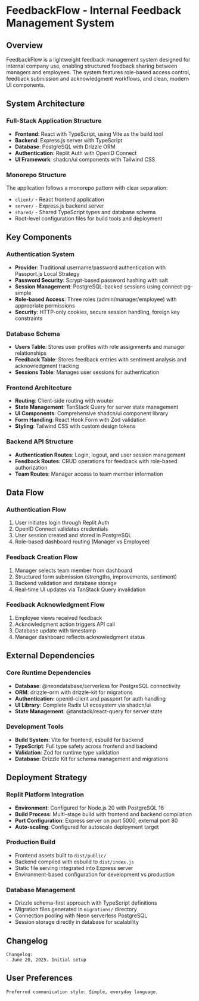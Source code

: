 # FeedbackFlow - Internal Feedback Management System

## Overview

FeedbackFlow is a lightweight feedback management system designed for internal company use, enabling structured feedback sharing between managers and employees. The system features role-based access control, feedback submission and acknowledgment workflows, and clean, modern UI components.

## System Architecture

### Full-Stack Application Structure
- **Frontend**: React with TypeScript, using Vite as the build tool
- **Backend**: Express.js server with TypeScript
- **Database**: PostgreSQL with Drizzle ORM
- **Authentication**: Replit Auth with OpenID Connect
- **UI Framework**: shadcn/ui components with Tailwind CSS

### Monorepo Structure
The application follows a monorepo pattern with clear separation:
- `client/` - React frontend application
- `server/` - Express.js backend server
- `shared/` - Shared TypeScript types and database schema
- Root-level configuration files for build tools and deployment

## Key Components

### Authentication System
- **Provider**: Traditional username/password authentication with Passport.js Local Strategy
- **Password Security**: Scrypt-based password hashing with salt
- **Session Management**: PostgreSQL-backed sessions using connect-pg-simple
- **Role-based Access**: Three roles (admin/manager/employee) with appropriate permissions
- **Security**: HTTP-only cookies, secure session handling, foreign key constraints

### Database Schema
- **Users Table**: Stores user profiles with role assignments and manager relationships
- **Feedback Table**: Stores feedback entries with sentiment analysis and acknowledgment tracking
- **Sessions Table**: Manages user sessions for authentication

### Frontend Architecture
- **Routing**: Client-side routing with wouter
- **State Management**: TanStack Query for server state management
- **UI Components**: Comprehensive shadcn/ui component library
- **Form Handling**: React Hook Form with Zod validation
- **Styling**: Tailwind CSS with custom design tokens

### Backend API Structure
- **Authentication Routes**: Login, logout, and user session management
- **Feedback Routes**: CRUD operations for feedback with role-based authorization
- **Team Routes**: Manager access to team member information

## Data Flow

### Authentication Flow
1. User initiates login through Replit Auth
2. OpenID Connect validates credentials
3. User session created and stored in PostgreSQL
4. Role-based dashboard routing (Manager vs Employee)

### Feedback Creation Flow
1. Manager selects team member from dashboard
2. Structured form submission (strengths, improvements, sentiment)
3. Backend validation and database storage
4. Real-time UI updates via TanStack Query invalidation

### Feedback Acknowledgment Flow
1. Employee views received feedback
2. Acknowledgment action triggers API call
3. Database update with timestamp
4. Manager dashboard reflects acknowledgment status

## External Dependencies

### Core Runtime Dependencies
- **Database**: @neondatabase/serverless for PostgreSQL connectivity
- **ORM**: drizzle-orm with drizzle-kit for migrations
- **Authentication**: openid-client and passport for auth handling
- **UI Library**: Complete Radix UI ecosystem via shadcn/ui
- **State Management**: @tanstack/react-query for server state

### Development Tools
- **Build System**: Vite for frontend, esbuild for backend
- **TypeScript**: Full type safety across frontend and backend
- **Validation**: Zod for runtime type validation
- **Database**: Drizzle Kit for schema management and migrations

## Deployment Strategy

### Replit Platform Integration
- **Environment**: Configured for Node.js 20 with PostgreSQL 16
- **Build Process**: Multi-stage build with frontend and backend compilation
- **Port Configuration**: Express server on port 5000, external port 80
- **Auto-scaling**: Configured for autoscale deployment target

### Production Build
- Frontend assets built to `dist/public/`
- Backend compiled with esbuild to `dist/index.js`
- Static file serving integrated into Express server
- Environment-based configuration for development vs production

### Database Management
- Drizzle schema-first approach with TypeScript definitions
- Migration files generated in `migrations/` directory
- Connection pooling with Neon serverless PostgreSQL
- Session storage directly in database for scalability

## Changelog

```
Changelog:
- June 20, 2025. Initial setup
```

## User Preferences

```
Preferred communication style: Simple, everyday language.
```
